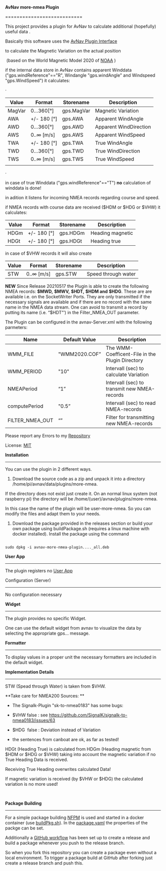 **AvNav more-nmea Plugin**

===========================



This project provides a plugin for AvNav to calculate additional (hopefully) useful data .



Basically this software uses the [AvNav Plugin Interface](https://www.wellenvogel.net/software/avnav/docs/hints/plugins.html?lang=en)

to calculate the Magnetic Variation on the actual position

 (based on the World Magnetic Model 2020 of [NOAA]([https://www.ngdc.noaa.gov/](https://www.ngdc.noaa.gov/)) )
 
if the internal data store in AvNav contains apparent Winddata ("gps.windReference"=="R", Windangle "gps.windAngle" and Windspeed "gps.WindSpeed") it calculates:

·  

| Value | Format | Storename | Description |
| --- | --- | --- | --- |
| MagVar | 0…360[°] | gps.MagVar | Magnetic Variation |
| AWA | +/- 180 [°] | gps.AWA | Apparent WindAngle |
| AWD | 0…360[°] | gps.AWD | Apparent WindDirection |
| AWS | 0..∞ [m/s] | gps.AWS | Apparent WindSpeed |
| TWA | +/- 180 [°] | gps.TWA | True WindAngle |
| TWD | 0…360[°] | gps.TWD | True WindDirection |
| TWS | 0..∞ [m/s] | gps.TWS | True WindSpeed |
|  |  |  |  |

· 

in case of true Winddata ("gps.windReference"=="T") **no** calculation of winddata is done!

in adition it listens for incoming NMEA records regarding course and speed.

if NMEA records with course data are received (\$HDM or \$HDG or \$VHW) it calculates:

| Value | Format | Storename | Description |
| --- | --- | --- | --- |
| HDGm | +/- 180 [°] | gps.HDGm | Heading magnetic |
| HDGt | +/- 180 [°] | gps.HDGt | Heading true |



in case of $VHW records it will also create 

| Value | Format | Storename | Description |
| --- | --- | --- | --- |
| STW | 0..∞ [m/s] | gps.STW | Speed through water |


**NEW**
Since Release 20210517 the Plugin is able to create the following NMEA records: **\$MWD,** **\$MWV,** **\$HDT,** **\$HDM and** **\$HDG**. These are are available i.e. on the SocketWriter Ports. They are only transmitted if the necessary signals are available and if there are no record with the same name in the NMEA data stream.
One can avoid to transmit a record by putting its name (i.e. “\$HDT”’) in the Filter_NMEA_OUT parameter.

The Plugin can be configured in the avnav-Server.xml with the following parmeters:

| Name | Default Value | Description |
| --- | --- | --- |
| WMM_FILE | "WMM2020.COF” | The WMM-Coefficent-File in the Plugin Directory |
| WMM_PERIOD | "10" | Intervall (sec) to calculate Variation |
| NMEAPeriod | “1” | Intervall (sec) to transmit new NMEA-records |
| computePeriod | "0.5” | Intervall (sec) to read NMEA-records |
| FILTER_NMEA_OUT | “” | Filter for transmitting new NMEA-records |



Please report any Errors to my [Repository](https://github.com/kdschmidt1/avnav-more-nmea-plugin/issues)


License: [MIT](LICENSE.md)





**Installation**

------------

You can use the plugin in 2 different ways.

1. Download the source code as a zip and unpack it into a directory /home/pi/avnav/data/plugins/more-nmea.

 If the directory does not exist just create it. On an normal linux system (not raspberry pi) the directory will be /home/(user)/avnav/plugins/more-nmea.

 In this case the name of the plugin will be user-more-nmea. So you can modify the files and adapt them to your needs.



1. Download the package provided in the releases section or build your own package using buildPackage.sh (requires a linux machine with docker installed). Install the package using the command

 ```

 sudo dpkg -i avnav-more-nmea-plugin...._all.deb

 ```



**User App**

--------

The plugin registers no [User App](https://www.wellenvogel.net/software/avnav/docs/userdoc/addonconfigpage.html?lang=en#h1:ConfigurationofUserApps)



Configuration (Server)

-------------

No configuration necessary





**Widget**

------

The plugin provides no specific Widget.

One can use the default widget from avnav to visualize the data by selecting the appropriate gps... message.



**Formatter**

---------

To display values in a proper unit the necessary formatters are included in the default widget.





**Implementation Details**

----------------------





STW (Spead through Water) is taken from \$VHW.

**Take care for NMEA200 Sources: **

- The Signalk-Plugin "sk-to-nmea0183" has some bugs:

- \$VHW false : see https://github.com/SignalK/signalk-to-nmea0183/issues/63

- \$HDG  false : Deviation instead of Variation



- the sentences from canboat are ok, as far as tested!



HDGt (Heading True) is calculated from HDGm (Heading magnetic from \$HDM or \$HDG or \$VHW) taking into account the magnetic variation if no True Heading Data is received.



Receiving True Heading overwrites calculated Data!



If magnetic variation is received (by \$VHW or \$HDG) the calculated variation is no more used!

             



**Package Building**

----------------

For a simple package building [NFPM](https://nfpm.goreleaser.com/) is used and started in a docker container (use [buildPkg.sh](buildPkg.sh)). In the [package.yaml](package.yaml) the properties of the packge can be set.



Additionally a [GitHub workflow](.github/workflows/createPackage.yml) has been set up to create a release and build a package whenever you push to the release branch.

So when you fork this repository you can create a package even without a local environment.
To trigger a package build at GitHub after forking just create a release branch and push this.
